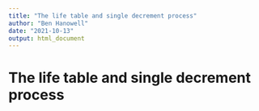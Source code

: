 ```yaml
---
title: "The life table and single decrement process"
author: "Ben Hanowell"
date: "2021-10-13"
output: html_document
---
```


# The life table and single decrement process
